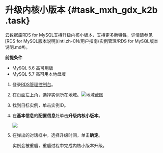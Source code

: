 # 升级内核小版本 {#task_mxh_gdx_k2b .task}

云数据库RDS for MySQL支持升级内核小版本，支持更多新特性，详情请参见[RDS for MySQL版本说明](intl.zh-CN/用户指南/实例管理/RDS for MySQL版本说明.md#)。

**前提条件**

-   MySQL 5.6 高可用版
-   MySQL 5.7 高可用本地盘版

1.  登录[RDS管理控制台](https://rds.console.aliyun.com/)。 
2.  在页面左上角，选择实例所在地域。![地域截图](http://static-aliyun-doc.oss-cn-hangzhou.aliyuncs.com/assets/img/7882/155252858437169_zh-CN.png)

 
3.  找到目标实例，单击实例ID。 
4.  在**基本信息**的**配置信息**处单击**升级内核小版本**。 

    ![](http://static-aliyun-doc.oss-cn-hangzhou.aliyuncs.com/assets/img/15482/15525285857262_zh-CN.png)

5.  在弹出的对话框中，选择升级时间，单击**确定**。 

    实例会被重启，重启过程中完成内核小版本升级。



